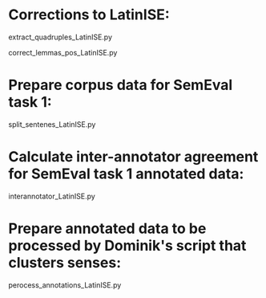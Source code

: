 # Corrections to LatinISE:

extract_quadruples_LatinISE.py

correct_lemmas_pos_LatinISE.py

# Prepare corpus data for SemEval task 1:

split_sentenes_LatinISE.py

# Calculate inter-annotator agreement for SemEval task 1 annotated data:

interannotator_LatinISE.py


# Prepare annotated data to be processed by Dominik's script that clusters senses:

perocess_annotations_LatinISE.py
